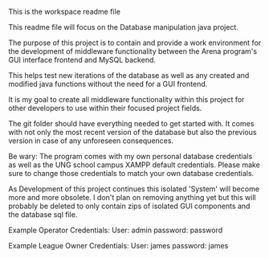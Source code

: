 This is the workspace readme file

This readme file will focus on the Database manipulation java project.

The purpose of this project is to contain and provide a work environment for the development of middleware functionality between the Arena program's GUI interface frontend and MySQL backend.

This helps test new iterations of the database as well as any created and modified java functions without the need for a GUI frontend.

It is my goal to create all middleware functionality within this project for other developers to use within their focused project fields.

The git folder should have everything needed to get started with. It comes with not only the most recent version of the database but also the previous version in case of any unforeseen consequences. 

Be wary: 
  The program comes with my own personal database credentials as well as the UNG school campus XAMPP default credentials.
  Please make sure to change those credentials to match your own database credentials.

As Development of this project continues this isolated 'System' will become more and more obsolete. I don't plan on removing anything yet but this will probably be deleted to only contain zips of isolated GUI components and the database sql file.

Example Operator Credentials:
  User: admin
  password: password
  
Example League Owner Credentials:
  User: james
  password: james
